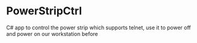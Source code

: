 # PowerStripCtrl
C# app to control the power strip which supports telnet, use it to power off and power on our workstation before
